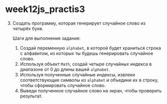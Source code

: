 # week12js_practis3

3. Создать программу, которая генерирует случайное слово из четырёх букв.

   Шаги для выполнения задания:

   1. Создай переменную `alphabet`, в которой будет храниться строка с алфавитом, из которых ты будешь генерировать случайное слово.
   2. Используя объект `Math`, создай четыре случайных индекса в диапазоне от 0 до длины вашей `alphabet`.
   3. Используя полученные случайные индексы, извлеки соответствующие символы из `alphabet` и объедини их в строку, чтобы сформировать случайное слово.
   4. Выведи полученное случайное слово на экран, чтобы проверить результат.
